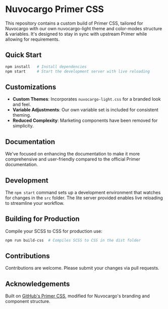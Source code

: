 # Nuvocargo Primer CSS

This repository contains a custom build of Primer CSS, tailored for Nuvocargo with our own nuvocargo-light theme and color-modes structure & variables. It's designed to stay in sync with upstream Primer while allowing for requirements.

## Quick Start

```bash
npm install   # Install dependencies
npm start     # Start the development server with live reloading
```

## Customizations

- **Custom Themes**: Incorporates `nuvocargo-light.css` for a branded look and feel.
- **Variable Adjustments**: Our own variable set is included for consistent theming.
- **Reduced Complexity**: Marketing components have been removed for simplicity.

## Documentation

We've focused on enhancing the documentation to make it more comprehensive and user-friendly compared to the official Primer documentation.

## Development

The `npm start` command sets up a development environment that watches for changes in the `src` folder. The lite server provided enables live reloading to streamline your workflow.

## Building for Production

Compile your SCSS to CSS for production use:

```bash
npm run build-css  # Compiles SCSS to CSS in the dist folder
```

## Contributions

Contributions are welcome. Please submit your changes via pull requests.

## Acknowledgements

Built on [GitHub's Primer CSS](https://primer.style/css/), modified for Nuvocargo's branding and component structure.
